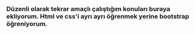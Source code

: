 <h3>Düzenli olarak tekrar amaçlı çalıştığım konuları buraya ekliyorum. Html ve css'i ayrı ayrı öğrenmek yerine bootstrap öğreniyorum.<h3/>

